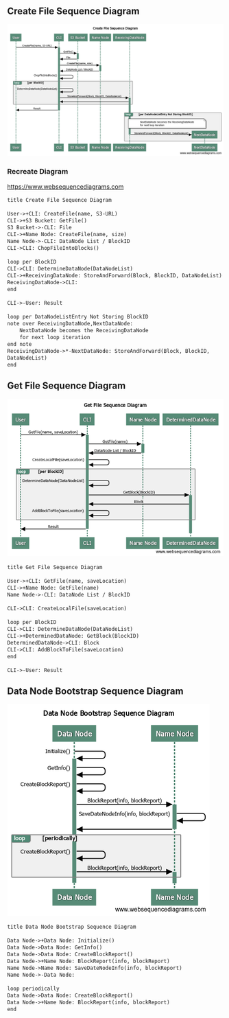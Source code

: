 ## Create File Sequence Diagram

![Create File Sequence Diagram](Create_File_Sequence_Diagram.png)

### Recreate Diagram

https://www.websequencediagrams.com

```
title Create File Sequence Diagram

User->+CLI: CreateFile(name, S3-URL)
CLI->+S3 Bucket: GetFile()
S3 Bucket->-CLI: File
CLI->+Name Node: CreateFile(name, size)
Name Node->-CLI: DataNode List / BlockID
CLI->CLI: ChopFileIntoBlocks()

loop per BlockID
CLI->CLI: DetermineDataNode(DataNodeList)
CLI->+ReceivingDataNode: StoreAndForward(Block, BlockID, DataNodeList)
ReceivingDataNode->CLI:
end

CLI->-User: Result

loop per DataNodeListEntry Not Storing BlockID
note over ReceivingDataNode,NextDataNode:
    NextDataNode becomes the ReceivingDataNode
    for next loop iteration
end note
ReceivingDataNode->*-NextDataNode: StoreAndForward(Block, BlockID, DataNodeList)
end
```

## Get File Sequence Diagram

![Get File Sequence Diagram](Get_File_Sequence_Diagram.png)

```
title Get File Sequence Diagram

User->+CLI: GetFile(name, saveLocation)
CLI->+Name Node: GetFile(name)
Name Node->-CLI: DataNode List / BlockID

CLI->CLI: CreateLocalFile(saveLocation)

loop per BlockID
CLI->CLI: DetermineDataNode(DataNodeList)
CLI->+DeterminedDataNode: GetBlock(BlockID)
DeterminedDataNode->CLI: Block
CLI->CLI: AddBlockToFile(saveLocation)
end

CLI->-User: Result
```

## Data Node Bootstrap Sequence Diagram

![Data Node Bootstrap Sequence Diagram](Data_Node_Bootstrap_Sequence_Diagram.png)

```
title Data Node Bootstrap Sequence Diagram

Data Node->+Data Node: Initialize()
Data Node->Data Node: GetInfo()
Data Node->Data Node: CreateBlockReport()
Data Node->+Name Node: BlockReport(info, blockReport)
Name Node->Name Node: SaveDateNodeInfo(info, blockReport)
Name Node->-Data Node:

loop periodically
Data Node->Data Node: CreateBlockReport()
Data Node->+Name Node: BlockReport(info, blockReport)
end
```
